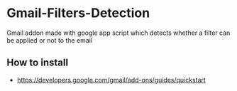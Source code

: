 # Gmail-Filters-Detection
Gmail addon made with google app script which detects whether a filter can be applied or not to the email

## How to install
* https://developers.google.com/gmail/add-ons/guides/quickstart
